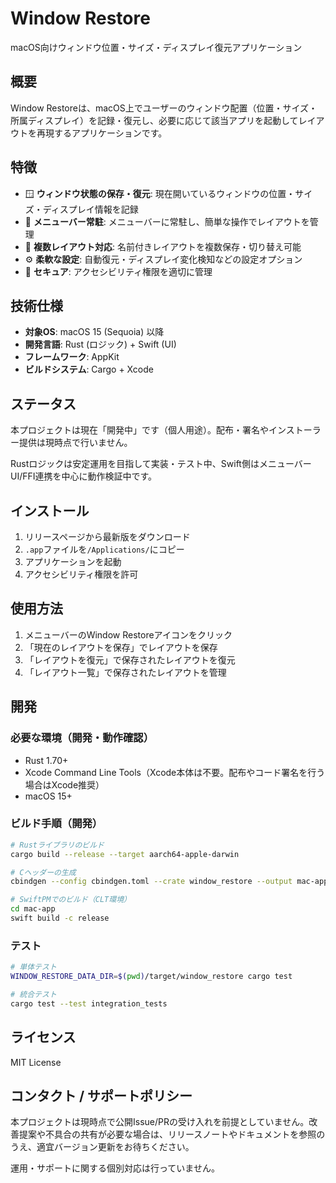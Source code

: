 # Window Restore

macOS向けウィンドウ位置・サイズ・ディスプレイ復元アプリケーション

## 概要

Window Restoreは、macOS上でユーザーのウィンドウ配置（位置・サイズ・所属ディスプレイ）を記録・復元し、必要に応じて該当アプリを起動してレイアウトを再現するアプリケーションです。

## 特徴

- 🪟 **ウィンドウ状態の保存・復元**: 現在開いているウィンドウの位置・サイズ・ディスプレイ情報を記録
- 📱 **メニューバー常駐**: メニューバーに常駐し、簡単な操作でレイアウトを管理
- 🎯 **複数レイアウト対応**: 名前付きレイアウトを複数保存・切り替え可能
- ⚙️ **柔軟な設定**: 自動復元・ディスプレイ変化検知などの設定オプション
- 🔐 **セキュア**: アクセシビリティ権限を適切に管理

## 技術仕様

- **対象OS**: macOS 15 (Sequoia) 以降
- **開発言語**: Rust (ロジック) + Swift (UI)
- **フレームワーク**: AppKit
- **ビルドシステム**: Cargo + Xcode

## ステータス

本プロジェクトは現在「開発中」です（個人用途）。配布・署名やインストーラー提供は現時点で行いません。

Rustロジックは安定運用を目指して実装・テスト中、Swift側はメニューバーUI/FFI連携を中心に動作検証中です。

## インストール

1. リリースページから最新版をダウンロード
2. `.app`ファイルを`/Applications/`にコピー
3. アプリケーションを起動
4. アクセシビリティ権限を許可

## 使用方法

1. メニューバーのWindow Restoreアイコンをクリック
2. 「現在のレイアウトを保存」でレイアウトを保存
3. 「レイアウトを復元」で保存されたレイアウトを復元
4. 「レイアウト一覧」で保存されたレイアウトを管理

## 開発

### 必要な環境（開発・動作確認）

- Rust 1.70+
- Xcode Command Line Tools（Xcode本体は不要。配布やコード署名を行う場合はXcode推奨）
- macOS 15+

### ビルド手順（開発）

```bash
# Rustライブラリのビルド
cargo build --release --target aarch64-apple-darwin

# Cヘッダーの生成
cbindgen --config cbindgen.toml --crate window_restore --output mac-app/Bridging/window_restore.h

# SwiftPMでのビルド（CLT環境）
cd mac-app
swift build -c release
```

### テスト

```bash
# 単体テスト
WINDOW_RESTORE_DATA_DIR=$(pwd)/target/window_restore cargo test

# 統合テスト
cargo test --test integration_tests
```

## ライセンス

MIT License

## コンタクト / サポートポリシー

本プロジェクトは現時点で公開Issue/PRの受け入れを前提としていません。改善提案や不具合の共有が必要な場合は、リリースノートやドキュメントを参照のうえ、適宜バージョン更新をお待ちください。

運用・サポートに関する個別対応は行っていません。
